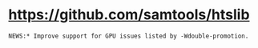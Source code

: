 # https://github.com/samtools/htslib

```console
NEWS:* Improve support for GPU issues listed by -Wdouble-promotion.

```

